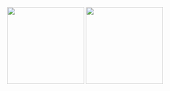 <div align="center">
  <img height="180em" src="https://github-readme-stats.vercel.app/api?username=pedrosantayana&show_icons=true&theme=tokyonight&include_all_commits=false&count_private=true"/>
  <img height="180em" src="https://github-readme-stats.vercel.app/api/top-langs/?username=pedrosantayana&layout=compact&langs_count=7&theme=tokyonight"/>
</div>
